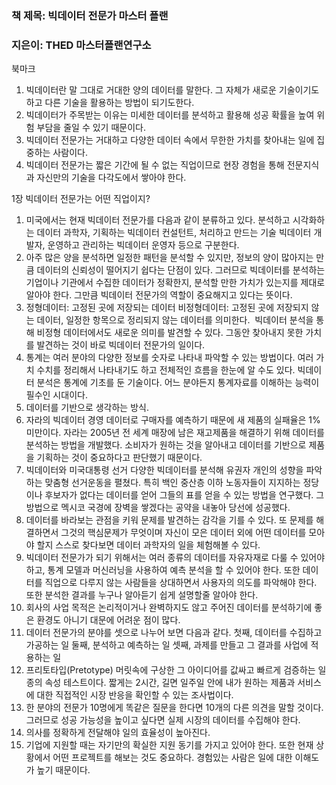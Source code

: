 ### 책 제목: 빅데이터 전문가 마스터 플랜
### 지은이: THED 마스터플랜연구소

북마크
1. 빅데이터란 말 그대로 거대한 양의 데이터를 말한다. 그 자체가 새로운 기술이기도 하고 다른 기술을 활용하는 방법이 되기도한다.
2. 빅데이터가 주목받는 이유는 미세한 데이터를 분석하고 활용해 성공 확률을 높여 위험 부담을 줄일 수 있기 때문이다.
3. 빅데이터 전문가는 거대하고 다양한 데이터 속에서 무한한 가치를 찾아내는 일에 집중하는 사람이다.
4. 빅데이터 전문가는 짧은 기간에 될 수 없는 직업이므로 현장 경험을 통해 전문지식과 자신만의 기술을 다각도에서 쌓아야 한다.

1장 빅데이터 전문가는 어떤 직업이지?
1. 미국에서는 현재 빅데이터 전문가를 다음과 같이 분류하고 있다. 분석하고 시각화하는 데이터 과학자, 기획하는 빅데이터 컨설턴트, 처리하고 만드는 기술 빅데이터 개발자, 운영하고 관리하는 빅데이터 운영자 등으로 구분한다.
2. 아주 많은 양을 분석하면 일정한 패턴을 분석할 수 있지만, 정보의 양이 많아지는 만큼 데이터의 신뢰성이 떨어지기 쉽다는 단점이 있다. 그러므로 빅데이터를 분석하는 기업이나 기관에서 수집한 데이터가 정확한지, 분석할 만한 가치가 있는지를 제대로 알아야 한다. 그만큼 빅데이터 전문가의 역할이 중요해지고 있다는 뜻이다.
3. 정형데이터: 고정된 곳에 저장되는 데이터 비정형데이터: 고정된 곳에 저장되지 않는 데이터, 일정한 항목으로 정리되지 않는 데이터를 의미한다.  빅데이터 분석을 통해 비정형 데이터에서도 새로운 의미를 발견할 수 있다. 그동안 찾아내지 못한 가치를 발견하는 것이 바로 빅데이터 전문가의 일이다.
4. 통계는 여러 분야의 다양한 정보를 숫자로 나타내 파악할 수 있는 방법이다. 여러 가치 수치를 정리해서 나타내기도 하고 전체적인 흐름을 한눈에 알 수도 있다. 빅데이터 분석은 통계에 기초를 둔 기술이다. 어느 분야든지 통계자료를 이해하는 능력이 필수인 시대이다.
5. 데이터를 기반으로 생각하는 방식.
6. 자라의 빅데이터 경영 데이터로 구매자를 예측하기 때문에 새 제품의 실패율은 1% 미만이다. 자라는 2005년 전 세계 매장에 남은 재고제품을 해결하기 위해 데이터를 분석하는 방법을 개발했다. 소비자가 원하는 것을 알아내고 데이터를 기반으로 제품을 기획하는 것이 중요하다고 판단했기 때문이다.
7. 빅데이터와 미국대통령 선거 다양한 빅데이터를 분석해 유권자 개인의 성향을 파악하는 맞춤형 선거운동을 펼쳤다. 특히 백인 중산층 이하 노동자들이 지지하는 정당이나 후보자가 없다는 데이터를 얻어 그들의 표를 얻을 수 있는 방법을 연구했다. 그 방법으로 멕시코 국경에 장벽을 쌓겠다는 공약을 내놓아 당선에 성공했다.
8. 데이터를 바라보는 관점을 키워 문제를 발견하는 감각을 기를 수 있다. 또 문제를 해결하면서 그것의 핵심문제가 무엇이며 자신이 모은 데이터 외에 어떤 데이터를 모아야 할지 스스로 찾다보면 데이터 과학자의 일을 체험해볼 수 있다.
9. 빅데이터 전문가가 되기 위해서는 여러 종류의 데이터를 자유자재로 다룰 수 있어야 하고, 통계 모델과 머신러닝을 사용하여 예측 분석을 할 수 있어야 한다. 또한 데이터를 직업으로 다루지 않는 사람들을 상대하면서 사용자의 의도를 파악해야 한다. 또한 분석한 결과를 누구나 알아듣기 쉽게 설명할줄 알아야 한다.
10. 회사의 사업 목적은 논리적이거나 완벽하지도 않고 주어진 데이터를 분석하기에 좋은 환경도 아니기 대문에 어려운 점이 많다.
11. 데이터 전문가의 분야를 셋으로 나누어 보면 다음과 같다. 첫째, 데이터를 수집하고 가공하는 일 둘째, 분석하고 예측하는 일 셋째, 과제를 만들고 그 결과를 사업에 적용하는 일
12. 프리토타입(Pretotype) 머릿속에 구상한 그 아이디어를 값싸고 빠르게 검증하는 일종의 속성 테스트이다. 짧게는 2시간, 길면 일주일 안에 내가 원하는 제품과 서비스에 대한 직접적인 시장 반응을 확인할 수 있는 조사법이다.
13. 한 분야의 전문가 10명에게 똑같은 질문을 한다면 10개의 다른 의견을 말할 것이다. 그러므로 성공 가능성을 높이고 싶다면 실제 시장의 데이터를 수집해야 한다. 
14. 의사를 정확하게 전달해야 일의 효율성이 높아진다.
15. 기업에 지원할 때는 자기만의 확실한 지원 동기를 가지고 있어야 한다. 또한 현재 상황에서 어떤 프로젝트를 해보는 것도 중요하다. 경험있는 사람은 일에 대한 이해도가 높기 때문이다.
